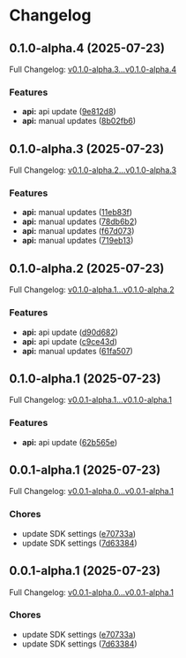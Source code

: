 # Changelog

## 0.1.0-alpha.4 (2025-07-23)

Full Changelog: [v0.1.0-alpha.3...v0.1.0-alpha.4](https://github.com/weights-ai/weights-sdk/compare/v0.1.0-alpha.3...v0.1.0-alpha.4)

### Features

* **api:** api update ([9e812d8](https://github.com/weights-ai/weights-sdk/commit/9e812d8b1f3504ead8b32cfa16b864a267488a73))
* **api:** manual updates ([8b02fb6](https://github.com/weights-ai/weights-sdk/commit/8b02fb62fd7c2bbcd45beee882d32fa5df9ac42e))

## 0.1.0-alpha.3 (2025-07-23)

Full Changelog: [v0.1.0-alpha.2...v0.1.0-alpha.3](https://github.com/weights-ai/weights-sdk/compare/v0.1.0-alpha.2...v0.1.0-alpha.3)

### Features

* **api:** manual updates ([11eb83f](https://github.com/weights-ai/weights-sdk/commit/11eb83f76b42884eae589ebc665d84fe72951596))
* **api:** manual updates ([78db6b2](https://github.com/weights-ai/weights-sdk/commit/78db6b21bacabaa4347caad5c4f8f7060016a098))
* **api:** manual updates ([f67d073](https://github.com/weights-ai/weights-sdk/commit/f67d07359a57d9f91eb6d2fb4ed2fcfeea7839fc))
* **api:** manual updates ([719eb13](https://github.com/weights-ai/weights-sdk/commit/719eb1303eaa92bb20d3eb53c7fbfe076aea8b5e))

## 0.1.0-alpha.2 (2025-07-23)

Full Changelog: [v0.1.0-alpha.1...v0.1.0-alpha.2](https://github.com/weights-ai/weights-sdk/compare/v0.1.0-alpha.1...v0.1.0-alpha.2)

### Features

* **api:** api update ([d90d682](https://github.com/weights-ai/weights-sdk/commit/d90d682eeccba12e4600d4b8297929ba33e1c98c))
* **api:** api update ([c9ce43d](https://github.com/weights-ai/weights-sdk/commit/c9ce43dbc1c1c35b74578b7967bc2ad6d907ebb8))
* **api:** manual updates ([61fa507](https://github.com/weights-ai/weights-sdk/commit/61fa507183db4ac778611c179ba2cd699210f752))

## 0.1.0-alpha.1 (2025-07-23)

Full Changelog: [v0.0.1-alpha.1...v0.1.0-alpha.1](https://github.com/weights-ai/weights-sdk/compare/v0.0.1-alpha.1...v0.1.0-alpha.1)

### Features

* **api:** api update ([62b565e](https://github.com/weights-ai/weights-sdk/commit/62b565efec7affed9693e99a6b3509adfde0a143))

## 0.0.1-alpha.1 (2025-07-23)

Full Changelog: [v0.0.1-alpha.0...v0.0.1-alpha.1](https://github.com/weights-ai/weights-sdk/compare/v0.0.1-alpha.0...v0.0.1-alpha.1)

### Chores

* update SDK settings ([e70733a](https://github.com/weights-ai/weights-sdk/commit/e70733a8c3f770405703d1af7762e93bb9548096))
* update SDK settings ([7d63384](https://github.com/weights-ai/weights-sdk/commit/7d633847d85be217ecba2aa28d46da84a7e467e1))

## 0.0.1-alpha.1 (2025-07-23)

Full Changelog: [v0.0.1-alpha.0...v0.0.1-alpha.1](https://github.com/weights-ai/weights-sdk/compare/v0.0.1-alpha.0...v0.0.1-alpha.1)

### Chores

* update SDK settings ([e70733a](https://github.com/weights-ai/weights-sdk/commit/e70733a8c3f770405703d1af7762e93bb9548096))
* update SDK settings ([7d63384](https://github.com/weights-ai/weights-sdk/commit/7d633847d85be217ecba2aa28d46da84a7e467e1))
